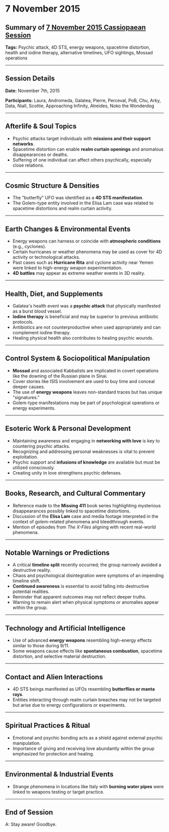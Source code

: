 # 7 November 2015

## Summary of [7 November 2015 Cassiopaean Session](https://cassiopaea.org/forum/threads/session-7-november-2015.40010/#post-613287)

**Tags:** Psychic attack, 4D STS, energy weapons, spacetime distortion, health and iodine therapy, alternative timelines, UFO sightings, Mossad operations

---


## Session Details

**Date:** November 7th, 2015

**Participants:** Laura, Andromeda, Galatea, Pierre, Perceval, PoB, Chu, Arky, Data, Niall, Scottie, Approaching Infinity, Atreides, Noko the Wonderdog

---


## Afterlife & Soul Topics

- Psychic attacks target individuals with **missions and their support networks**.
- Spacetime distortion can enable **realm curtain openings** and anomalous disappearances or deaths.
- Suffering of one individual can affect others psychically, especially close relations.

---


## Cosmic Structure & Densities

- The "butterfly" UFO was identified as a **4D STS manifestation**.
- The Golem-type entity involved in the Elisa Lam case was related to spacetime distortions and realm curtain activity.

---


## Earth Changes & Environmental Events

- Energy weapons can harness or coincide with **atmospheric conditions** (e.g., cyclones).
- Certain hurricanes or weather phenomena may be used as cover for 4D activity or technological attacks.
- Past cases such as **Hurricane Rita** and cyclone activity near Yemen were linked to high-energy weapon experimentation.
- **4D battles** may appear as extreme weather events in 3D reality.

---


## Health, Diet, and Supplements

- Galatea's health event was a **psychic attack** that physically manifested as a burst blood vessel.
- **Iodine therapy** is beneficial and may be superior to previous antibiotic protocols.
- Antibiotics are not counterproductive when used appropriately and can complement iodine therapy.
- Healing physical health also contributes to healing psychic wounds.

---


## Control System & Sociopolitical Manipulation

- **Mossad** and associated Kabbalists are implicated in covert operations like the downing of the Russian plane in Sinai.
- Cover stories like ISIS involvement are used to buy time and conceal deeper causes.
- The use of **energy weapons** leaves non-standard traces but has unique "signatures."
- Golem-type manifestations may be part of psychological operations or energy experiments.

---


## Esoteric Work & Personal Development

- Maintaining awareness and engaging in **networking with love** is key to countering psychic attacks.
- Recognizing and addressing personal weaknesses is vital to prevent exploitation.
- Psychic support and **infusions of knowledge** are available but must be utilized consciously.
- Creating unity in love strengthens psychic defenses.

---


## Books, Research, and Cultural Commentary

- Reference made to the **Missing 411** book series highlighting mysterious disappearances possibly linked to spacetime distortions.
- Discussion of the **Elisa Lam** case and media footage interpreted in the context of golem-related phenomena and bleedthrough events.
- Mention of episodes from *The X-Files* aligning with recent real-world phenomena.

---


## Notable Warnings or Predictions

- A critical **timeline split** recently occurred; the group narrowly avoided a destructive reality.
- Chaos and psychological disintegration were symptoms of an impending timeline shift.
- **Continued awareness** is essential to avoid falling into destructive potential realities.
- Reminder that apparent outcomes may not reflect deeper truths.
- Warning to remain alert when physical symptoms or anomalies appear within the group.

---


## Technology and Artificial Intelligence

- Use of advanced **energy weapons** resembling high-energy effects similar to those during 9/11.
- Some weapons cause effects like **spontaneous combustion**, spacetime distortion, and selective material destruction.

---


## Contact and Alien Interactions

- 4D STS beings manifested as UFOs resembling **butterflies or manta rays**.
- Entities interacting through realm curtain breaches may not be targeted but arise due to energy configurations or experiments.

---


## Spiritual Practices & Ritual

- Emotional and psychic bonding acts as a shield against external psychic manipulation.
- Importance of giving and receiving love abundantly within the group emphasized for protection and healing.

---


## Environmental & Industrial Events

- Strange phenomena in locations like Italy with **burning water pipes** were linked to weapons testing or target practice.

---


## End of Session

A: Stay aware! Goodbye.
